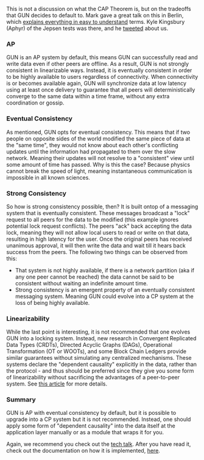 This is not a discussion on what the CAP Theorem is, but on the tradeoffs that GUN decides to default to. Mark gave a great talk on this in Berlin, which [explains everything in easy to understand](http://gun.js.org/distributed/matters.html) terms. Kyle Kingsbury (Aphyr) of the Jepsen tests was there, and he [tweeted](https://twitter.com/aphyr/status/646302398575587332) about us.

### AP

GUN is an AP system by default, this means GUN can successfully read and write data even if other peers are offline. As a result, GUN is not strongly consistent in linearizable ways. Instead, it is eventually consistent in order to be highly available to users regardless of connectivity. When connectivity is or becomes available again, GUN will synchronize data at low latency using at least once delivery to guarantee that all peers will deterministically converge to the same data within a time frame, without any extra coordination or gossip.

### Eventual Consistency

As mentioned, GUN opts for eventual consistency. This means that if two people on opposite sides of the world modified the same piece of data at the "same time", they would not know about each other's conflicting updates until the information had propagated to them over the slow network. Meaning their updates will not resolve to a "consistent" view until some amount of time has passed. Why is this the case? Because physics cannot break the speed of light, meaning instantaneous communication is impossible in all known sciences.

### Strong Consistency

So how is strong consistency possible, then? It is built ontop of a messaging system that is eventually consistent. These messages broadcast a "lock" request to all peers for the data to be modified (this example ignores potential lock request conflicts). The peers "ack" back accepting the data lock, meaning they will not allow local users to read or write on that data, resulting in high latency for the user. Once the original peers has received unanimous approval, it will then write the data and wait till it hears back success from the peers. The following two things can be observed from this:

 - That system is not highly available, if there is a network partition (aka if any one peer cannot be reached) the data cannot be said to be consistent without waiting an indefinite amount time.
 - Strong consistency is an emergent property of an eventually consistent messaging system. Meaning GUN could evolve into a CP system at the loss of being highly available.

### Linearizability

While the last point is interesting, it is not recommended that one evolves GUN into a locking system. Instead, new research in Convergent Replicated Data Types (CRDTs), Directed Acyclic Graphs (DAGs), Operational Transformation (OT or WOOTs), and some Block Chain Ledgers provide similar guarantees without simulating any centralized mechanisms. These systems declare the "dependent causality" explicitly in the data, rather than the protocol - and thus should be preferred since they give you some form of linearizability without sacrificing the advantages of a peer-to-peer system. See [this article](https://queue.acm.org/detail.cfm?id=2610533) for more details.

### Summary

GUN is AP with eventual consistency by default, but it is possible to upgrade into a CP system but it is not recommended. Instead, one should apply some form of "dependent causality" into the data itself at the application layer manually or as a module that wraps it for you.

Again, we recommend you check out the [tech talk](http://gun.js.org/distributed/matters.html). After you have read it, check out the documentation on how it is implemented, [here](Conflict-Resolution-with-Guns).
